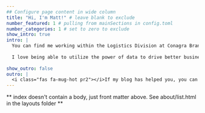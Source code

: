 ```yaml
---
## Configure page content in wide column
title: "Hi, I'm Matt!" # leave blank to exclude
number_featured: 1 # pulling from mainSections in config.toml
number_categories: 1 # set to zero to exclude
show_intro: true
intro: | 
  You can find me working within the Logistics Division at Conagra Brands as a data analyst. 
  
  I love being able to utilize the power of data to drive better business decisions & provide clearer insights.
 
show_outro: false
outro: |
  <i class="fas fa-mug-hot pr2"></i>If my blog has helped you, you can [buy me a coffee](https://ko-fi.com/)!
---
```

** index doesn't contain a body, just front matter above.
See about/list.html in the layouts folder **
